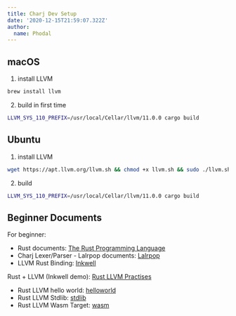 ```yaml
---
title: Charj Dev Setup
date: '2020-12-15T21:59:07.322Z'
author:
  name: Phodal
---
```


## macOS

1. install LLVM

```bash
brew install llvm
```

2. build in first time

```bash
LLVM_SYS_110_PREFIX=/usr/local/Cellar/llvm/11.0.0 cargo build
```

## Ubuntu

1. install LLVM

```bash
wget https://apt.llvm.org/llvm.sh && chmod +x llvm.sh && sudo ./llvm.sh 10
```

2. build


```bash
LLVM_SYS_110_PREFIX=/usr/local/Cellar/llvm/11.0.0 cargo build
```

## Beginner Documents

For beginner:

 - Rust documents: [The Rust Programming Language](https://doc.rust-lang.org/book/)
 - Charj Lexer/Parser - Lalrpop documents: [Lalrpop](https://github.com/lalrpop/lalrpop)
 - LLVM Rust Binding: [Inkwell](https://github.com/TheDan64/inkwell)

Rust + LLVM (Inkwell demo): [Rust LLVM Practises](https://github.com/phodal/rust-llvm-practises)

 - Rust LLVM hello world: [helloworld](https://github.com/phodal/rust-llvm-practises/tree/main/helloworld)
 - Rust LLVM Stdlib: [stdlib](https://github.com/phodal/rust-llvm-practises/tree/main/stdlib)
 - Rust LLVM Wasm Target: [wasm](https://github.com/phodal/rust-llvm-practises/tree/main/wasm)


